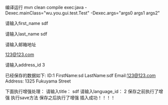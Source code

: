 ﻿编译运行
mvn clean compile exec:java -Dexec.mainClass="wu.you.gui.test.Test" -Dexec.args="args0 args1 args2"

请输入first_name
sdf

请输入last_name
sdf

请输入邮箱地址

123@123.com

请输入address_id
3

已经保存的数据如下:
ID:1
FirstName:sd
LastName:sdf
Email:123@123.com
Address: 1325 Fukuyama Street


下面执行增强处理：
请输入title： 
sdf
请输入language_id： 
2
保存之前执行了增强
执行save方法
保存之后执行了增强
插入成功！！！！

